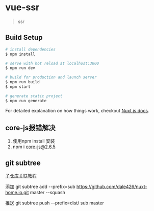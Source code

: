 # vue-ssr

> ssr

## Build Setup

``` bash
# install dependencies
$ npm install

# serve with hot reload at localhost:3000
$ npm run dev

# build for production and launch server
$ npm run build
$ npm start

# generate static project
$ npm run generate
```

For detailed explanation on how things work, checkout [Nuxt.js docs](https://nuxtjs.org).


## core-js报错解决
1. 使用npm install 安装
2. npm i core-js@2.6.5


## git subtree

[子仓库关联教程](https://segmentfault.com/a/1190000012002151?utm_source=tag-newest)

添加 git subtree add --prefix=sub https://github.com/dale426/nuxt-home.io.git master --squash
<!-- 父仓库提交 -->
推送 git subtree push --prefix=dist/ sub master